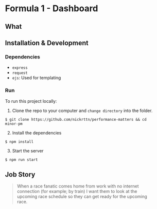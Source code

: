 # Formula 1 - Dashboard

## What



## Installation & Development

### Dependencies
* `express`
* `request`
* `ejs`: Used for templating


### Run

To run this project locally:

1. Clone the repo to your computer and `change directory` into the folder.  
```
$ git clone https://github.com/nickrttn/performance-matters && cd minor-pm
```

2. Install the dependencies
```
$ npm install
```

3. Start the server
```
$ npm run start
```

## Job Story

> When a race fanatic comes home from work with no internet connection (for example; by train) I want them to look at the upcoming race schedule so they can get ready for the upcoming race.
